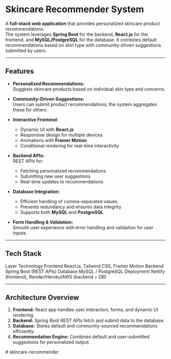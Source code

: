 # Skincare Recommender System

A **full-stack web application** that provides personalized skincare product recommendations.  
The system leverages **Spring Boot** for the backend, **React.js** for the frontend, and **MySQL/PostgreSQL** for the database. It combines default recommendations based on skin type with community-driven suggestions submitted by users.

---

## **Features**

- **Personalized Recommendations:**  
  Suggests skincare products based on individual skin type and concerns.

- **Community-Driven Suggestions:**  
  Users can submit product recommendations; the system aggregates these for others.

- **Interactive Frontend:**  
  - Dynamic UI with **React.js**  
  - Responsive design for multiple devices  
  - Animations with **Framer Motion**  
  - Conditional rendering for real-time interactivity

- **Backend APIs:**  
  REST APIs for:
  - Fetching personalized recommendations  
  - Submitting new user suggestions  
  - Real-time updates to recommendations

- **Database Integration:**  
  - Efficient handling of comma-separated values  
  - Prevents redundancy and ensures data integrity  
  - Supports both **MySQL** and **PostgreSQL**

- **Form Handling & Validation:**  
  Smooth user experience with error handling and validation for user inputs.

---

## **Tech Stack**

 Layer        Technology 
 Frontend     React.js, Tailwind CSS, Framer Motion 
 Backend      Spring Boot (REST APIs) 
 Database     MySQL / PostgreSQL 
 Deployment   Netlify (frontend), Render/Heroku/AWS (backend + DB) 

---

## **Architecture Overview**

1. **Frontend:** React app handles user interaction, forms, and dynamic UI rendering.  
2. **Backend:** Spring Boot REST APIs fetch and submit data to the database.  
3. **Database:** Stores default and community-sourced recommendations efficiently.  
4. **Recommendation Engine:** Combines default and user-submitted suggestions for personalized output.


#   s k i n c a r e - r e c o m m e n d e r  
 